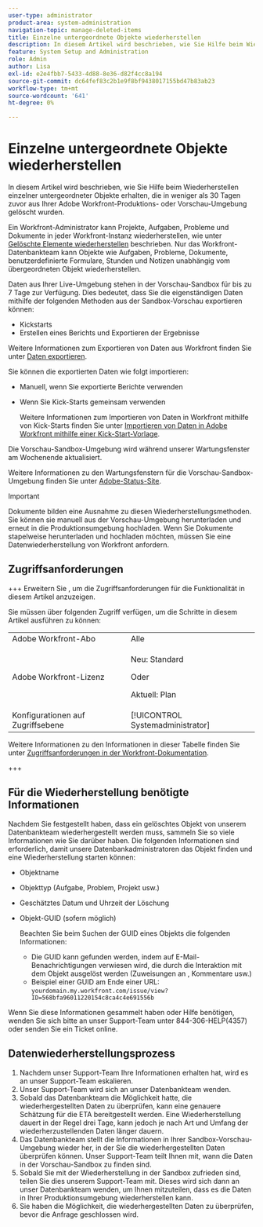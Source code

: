 ```yaml
---
user-type: administrator
product-area: system-administration
navigation-topic: manage-deleted-items
title: Einzelne untergeordnete Objekte wiederherstellen
description: In diesem Artikel wird beschrieben, wie Sie Hilfe beim Wiederherstellen einzelner untergeordneter Objekte erhalten, die in weniger als 30 Tagen zuvor aus Ihrer Adobe Workfront-Produktions- oder Vorschau-Umgebung gelöscht wurden.
feature: System Setup and Administration
role: Admin
author: Lisa
exl-id: e2e4fbb7-5433-4d88-8e36-d82f4cc8a194
source-git-commit: dc64fef83c2b1e9f8bf9438017155bd47b83ab23
workflow-type: tm+mt
source-wordcount: '641'
ht-degree: 0%

---
```


# Einzelne untergeordnete Objekte wiederherstellen

In diesem Artikel wird beschrieben, wie Sie Hilfe beim Wiederherstellen einzelner untergeordneter Objekte erhalten, die in weniger als 30 Tagen zuvor aus Ihrer Adobe Workfront-Produktions- oder Vorschau-Umgebung gelöscht wurden.

Ein Workfront-Administrator kann Projekte, Aufgaben, Probleme und Dokumente in jeder Workfront-Instanz wiederherstellen, wie unter [Gelöschte Elemente wiederherstellen](../../../administration-and-setup/manage-workfront/manage-deleted-items/restore-deleted-items.md) beschrieben. Nur das Workfront-Datenbankteam kann Objekte wie Aufgaben, Probleme, Dokumente, benutzerdefinierte Formulare, Stunden und Notizen unabhängig vom übergeordneten Objekt wiederherstellen.

Daten aus Ihrer Live-Umgebung stehen in der Vorschau-Sandbox für bis zu 7 Tage zur Verfügung. Dies bedeutet, dass Sie die eigenständigen Daten mithilfe der folgenden Methoden aus der Sandbox-Vorschau exportieren können:

* Kickstarts
* Erstellen eines Berichts und Exportieren der Ergebnisse

Weitere Informationen zum Exportieren von Daten aus Workfront finden Sie unter [Daten exportieren](../../../reports-and-dashboards/reports/creating-and-managing-reports/export-data.md).

Sie können die exportierten Daten wie folgt importieren:

* Manuell, wenn Sie exportierte Berichte verwenden
* Wenn Sie Kick-Starts gemeinsam verwenden

  Weitere Informationen zum Importieren von Daten in Workfront mithilfe von Kick-Starts finden Sie unter [Importieren von Daten in Adobe Workfront mithilfe einer Kick-Start-Vorlage](../../../administration-and-setup/manage-workfront/using-kick-starts/import-data-via-kickstarts.md).

Die Vorschau-Sandbox-Umgebung wird während unserer Wartungsfenster am Wochenende aktualisiert.

Weitere Informationen zu den Wartungsfenstern für die Vorschau-Sandbox-Umgebung finden Sie unter [Adobe-Status-Site](https://status.adobe.com/de).

>[!IMPORTANT]
>
>Dokumente bilden eine Ausnahme zu diesen Wiederherstellungsmethoden. Sie können sie manuell aus der Vorschau-Umgebung herunterladen und erneut in die Produktionsumgebung hochladen. Wenn Sie Dokumente stapelweise herunterladen und hochladen möchten, müssen Sie eine Datenwiederherstellung von Workfront anfordern.

## Zugriffsanforderungen

+++ Erweitern Sie , um die Zugriffsanforderungen für die Funktionalität in diesem Artikel anzuzeigen.

Sie müssen über folgenden Zugriff verfügen, um die Schritte in diesem Artikel ausführen zu können:

<table style="table-layout:auto"> 
 <col> 
 <col> 
 <tbody> 
  <tr> 
   <td role="rowheader">Adobe Workfront-Abo</td> 
   <td>Alle</td> 
  </tr> 
  <tr> 
  <tr> 
   <td role="rowheader">Adobe Workfront-Lizenz</td> 
   <td><p>Neu: Standard</p>
       <p>Oder</p>
       <p>Aktuell: Plan</p></td>
  </tr> 
  </tr> 
  <tr> 
   <td role="rowheader">Konfigurationen auf Zugriffsebene</td> 
   <td>[!UICONTROL Systemadministrator]</td>
  </tr> 
 </tbody> 
</table>

Weitere Informationen zu den Informationen in dieser Tabelle finden Sie unter [Zugriffsanforderungen in der Workfront-Dokumentation](/help/quicksilver/administration-and-setup/add-users/access-levels-and-object-permissions/access-level-requirements-in-documentation.md).

+++

## Für die Wiederherstellung benötigte Informationen

Nachdem Sie festgestellt haben, dass ein gelöschtes Objekt von unserem Datenbankteam wiederhergestellt werden muss, sammeln Sie so viele Informationen wie Sie darüber haben. Die folgenden Informationen sind erforderlich, damit unsere Datenbankadministratoren das Objekt finden und eine Wiederherstellung starten können:

* Objektname
* Objekttyp (Aufgabe, Problem, Projekt usw.)
* Geschätztes Datum und Uhrzeit der Löschung
* Objekt-GUID (sofern möglich)

  Beachten Sie beim Suchen der GUID eines Objekts die folgenden Informationen:

   * Die GUID kann gefunden werden, indem auf E-Mail-Benachrichtigungen verwiesen wird, die durch die Interaktion mit dem Objekt ausgelöst werden (Zuweisungen an , Kommentare usw.)
   * Beispiel einer GUID am Ende einer URL: `yourdomain.my.workfront.com/issue/view?ID=568bfa96011220154c8ca4c4e691556b`

Wenn Sie diese Informationen gesammelt haben oder Hilfe benötigen, wenden Sie sich bitte an unser Support-Team unter 844-306-HELP(4357) oder senden Sie ein Ticket online.

## Datenwiederherstellungsprozess

1. Nachdem unser Support-Team Ihre Informationen erhalten hat, wird es an unser Support-Team eskalieren.
1. Unser Support-Team wird sich an unser Datenbankteam wenden.
1. Sobald das Datenbankteam die Möglichkeit hatte, die wiederhergestellten Daten zu überprüfen, kann eine genauere Schätzung für die ETA bereitgestellt werden. Eine Wiederherstellung dauert in der Regel drei Tage, kann jedoch je nach Art und Umfang der wiederherzustellenden Daten länger dauern.
1. Das Datenbankteam stellt die Informationen in Ihrer Sandbox-Vorschau-Umgebung wieder her, in der Sie die wiederhergestellten Daten überprüfen können. Unser Support-Team teilt Ihnen mit, wann die Daten in der Vorschau-Sandbox zu finden sind.
1. Sobald Sie mit der Wiederherstellung in der Sandbox zufrieden sind, teilen Sie dies unserem Support-Team mit. Dieses wird sich dann an unser Datenbankteam wenden, um Ihnen mitzuteilen, dass es die Daten in Ihrer Produktionsumgebung wiederherstellen kann.
1. Sie haben die Möglichkeit, die wiederhergestellten Daten zu überprüfen, bevor die Anfrage geschlossen wird.
